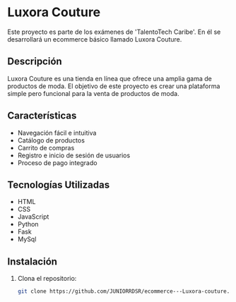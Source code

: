 # Luxora Couture

Este proyecto es parte de los exámenes de 'TalentoTech Caribe'. En él se desarrollará un ecommerce básico llamado Luxora Couture.

## Descripción

Luxora Couture es una tienda en línea que ofrece una amplia gama de productos de moda. El objetivo de este proyecto es crear una plataforma simple pero funcional para la venta de productos de moda.

## Características

- Navegación fácil e intuitiva
- Catálogo de productos
- Carrito de compras
- Registro e inicio de sesión de usuarios
- Proceso de pago integrado

## Tecnologías Utilizadas

- HTML
- CSS
- JavaScript
- Python
- Fask
- MySql

## Instalación

1. Clona el repositorio:
   ```bash
   git clone https://github.com/JUNIORRDSR/ecommerce---Luxora-couture.git
   ```
